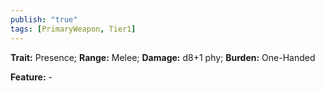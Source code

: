 ```yaml
---
publish: "true"
tags: [PrimaryWeapon, Tier1]
---
```

**Trait:** Presence; **Range:** Melee; **Damage:** d8+1 phy; **Burden:** One-Handed

**Feature:** -
